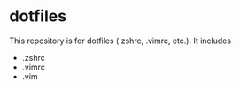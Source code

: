 # dotfiles

This repository is for dotfiles (.zshrc, .vimrc, etc.). It includes

- .zshrc
- .vimrc
- .vim
